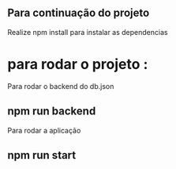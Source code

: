 ## Para continuação do projeto
Realize npm install para instalar as dependencias 

# para rodar o projeto :


Para rodar o backend do db.json 
## npm run backend

Para rodar a aplicação 
## npm run start